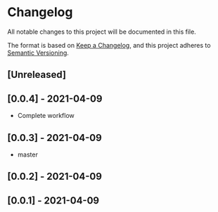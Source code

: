# Changelog

All notable changes to this project will be documented in this file.

The format is based on [Keep a Changelog](https://keepachangelog.com/en/1.0.0/),
and this project adheres to [Semantic Versioning](https://semver.org/spec/v2.0.0.html).

## [Unreleased]

## [0.0.4] - 2021-04-09

-   Complete workflow
## [0.0.3] - 2021-04-09

- master

## [0.0.2] - 2021-04-09

## [0.0.1] - 2021-04-09